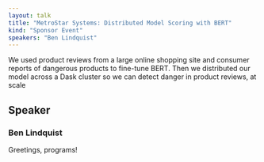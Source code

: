 ```yaml
---
layout: talk
title: "MetroStar Systems: Distributed Model Scoring with BERT"
kind: "Sponsor Event"
speakers: "Ben Lindquist"
---
```


We used product reviews from a large online shopping site and consumer reports of dangerous products to fine-tune BERT. Then we distributed our model across a Dask cluster so we can detect danger in product reviews, at scale

## Speaker

### Ben Lindquist

Greetings, programs!
